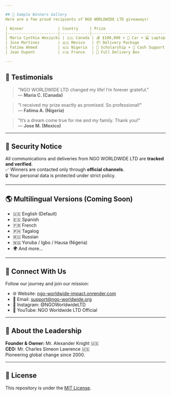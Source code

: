 ```yaml
---

## 📸 Sample Winners Gallery  
Here are a few proud recipients of NGO WORLDWIDE LTD giveaways!

| Winner               | Country     | Prize                                                       |
|----------------------|-------------|-------------------------------------------------------------|
| Maria Cynthia Weszycki | 🇨🇦 Canada | 💰 $100,000 + 🚗 Car + 💻 Laptop + 📱 iPhone 16 Pro Max        |
| Jose Martinez        | 🇲🇽 Mexico   | 📦 Delivery Package                                         |
| Fatima Ahmed         | 🇳🇬 Nigeria  | 💼 Scholarship + 🧾 Cash Support                             |
| Jean Dupont          | 🇫🇷 France   | 🚚 Full Delivery Box                                        |

---
```


## 📝 Testimonials  
> "NGO WORLDWIDE LTD changed my life! I’m forever grateful."  
> — **Maria C. (Canada)**

> "I received my prize exactly as promised. So professional!"  
> — **Fatima A. (Nigeria)**

> "It’s a dream come true for me and my family. Thank you!"  
> — **Jose M. (Mexico)**

---

## 🔐 Security Notice  
All communications and deliveries from NGO WORLDWIDE LTD are **tracked and verified**.  
✅ Winners are contacted only through **official channels**.  
🔒 Your personal data is protected under strict policy.

---

## 🌎 Multilingual Versions (Coming Soon)  
- 🇺🇸 English (Default)  
- 🇪🇸 Spanish  
- 🇫🇷 French  
- 🇵🇭 Tagalog  
- 🇷🇺 Russian  
- 🇳🇬 Yoruba / Igbo / Hausa (Nigeria)  
- 🌍 And more…

---

## 🤝 Connect With Us  
Follow our journey and join our mission:  
- 🌐 Website: [ngo-worldwide-impact.onrender.com](https://ngo-worldwide-impact.onrender.com)  
- 📧 Email: support@ngo-worldwide.org  
- 📸 Instagram: @NGOWorldwideLTD  
- 🎥 YouTube: NGO Worldwide LTD Official

---

## 👑 About the Leadership  
**Founder & Owner:** Mr. Alexander Knight 🇺🇸  
**CEO:** Mr. Charles Simeon Lawrence 🇺🇸  
Pioneering global change since 2000.

---

## 📄 License  
This repository is under the [MIT License](LICENSE).
